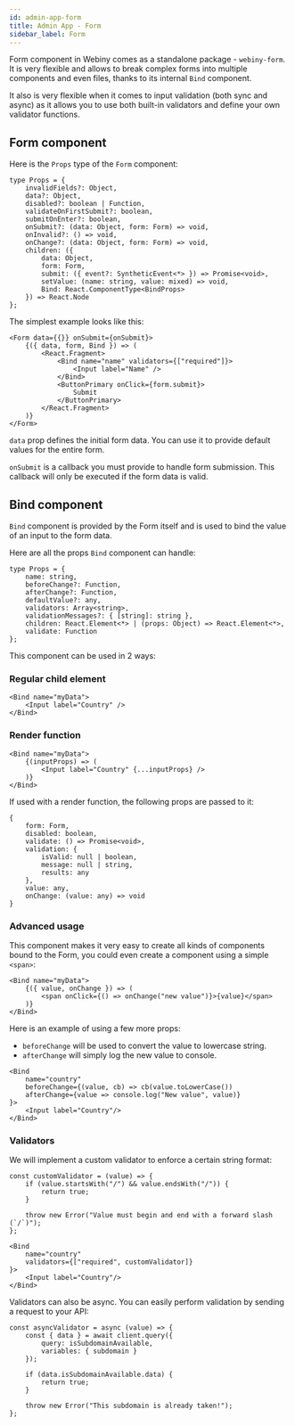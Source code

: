 ```yaml
---
id: admin-app-form
title: Admin App - Form
sidebar_label: Form
---
```


Form component in Webiny comes as a standalone package - `webiny-form`.
It is very flexible and allows to break complex forms into multiple
components and even files, thanks to its internal `Bind` component.

It also is very flexible when it comes to input validation (both sync and async)
as it allows you to use both built-in validators and define your own validator
functions.

## Form component

Here is the `Props` type of the `Form` component:
```
type Props = {
    invalidFields?: Object,
    data?: Object,
    disabled?: boolean | Function,
    validateOnFirstSubmit?: boolean,
    submitOnEnter?: boolean,
    onSubmit?: (data: Object, form: Form) => void,
    onInvalid?: () => void,
    onChange?: (data: Object, form: Form) => void,
    children: ({
        data: Object,
        form: Form,
        submit: ({ event?: SyntheticEvent<*> }) => Promise<void>,
        setValue: (name: string, value: mixed) => void,
        Bind: React.ComponentType<BindProps>
    }) => React.Node
};
```

The simplest example looks like this:
```
<Form data={{}} onSubmit={onSubmit}>
    {({ data, form, Bind }) => (
        <React.Fragment>
            <Bind name="name" validators={["required"]}>
                <Input label="Name" />
            </Bind>
            <ButtonPrimary onClick={form.submit}>
                Submit
            </ButtonPrimary>
        </React.Fragment>
    )}
</Form>
```

`data` prop defines the initial form data. You can use it to provide default
values for the entire form.

`onSubmit` is a callback you must provide to handle form submission.
This callback will only be executed if the form data is valid.

## Bind component
`Bind` component is provided by the Form itself and is used to bind the value
of an input to the form data.

Here are all the props `Bind` component can handle:

```
type Props = {
    name: string,
    beforeChange?: Function,
    afterChange?: Function,
    defaultValue?: any,
    validators: Array<string>,
    validationMessages?: { [string]: string },
    children: React.Element<*> | (props: Object) => React.Element<*>,
    validate: Function
};
```

This component can be used in 2 ways:

### Regular child element
```
<Bind name="myData">
    <Input label="Country" />
</Bind>
```

### Render function
```
<Bind name="myData">
    {(inputProps) => (
        <Input label="Country" {...inputProps} />
    )}
</Bind>
```

If used with a render function, the following props are passed to it:
```
{
    form: Form,
    disabled: boolean,
    validate: () => Promise<void>,
    validation: {
        isValid: null | boolean,
        message: null | string,
        results: any
    },
    value: any,
    onChange: (value: any) => void
}
```


### Advanced usage

This component makes it very easy to create all kinds of components
bound to the Form, you could even create a component using a simple `<span>`:

```
<Bind name="myData">
    {({ value, onChange }) => (
        <span onClick={() => onChange("new value")}>{value}</span>
    )}
</Bind>
```

Here is an example of using a few more props:
- `beforeChange` will be used to convert the value to lowercase string.
- `afterChange` will simply log the new value to console.

```
<Bind
    name="country"
    beforeChange={(value, cb) => cb(value.toLowerCase())
    afterChange={value => console.log("New value", value)}
}>
    <Input label="Country"/>
</Bind>
```

### Validators
We will implement a custom validator to enforce a certain string format:

```
const customValidator = (value) => {
    if (value.startsWith("/") && value.endsWith("/")) {
        return true;
    }

    throw new Error("Value must begin and end with a forward slash (`/`)");
};

<Bind
    name="country"
    validators={["required", customValidator]}
}>
    <Input label="Country"/>
</Bind>
```

Validators can also be async. You can easily perform validation by
sending a request to your API:

```
const asyncValidator = async (value) => {
    const { data } = await client.query({
        query: isSubdomainAvailable,
        variables: { subdomain }
    });

    if (data.isSubdomainAvailable.data) {
        return true;
    }

    throw new Error("This subdomain is already taken!");
};
```
